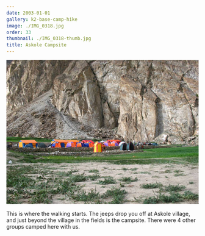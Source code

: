 ```yaml
---
date: 2003-01-01
gallery: k2-base-camp-hike
image: ./IMG_0318.jpg
order: 33
thumbnail: ./IMG_0318-thumb.jpg
title: Askole Campsite
---
```


![Askole Campsite](./IMG_0318.jpg)

This is where the walking starts. The jeeps drop you off at Askole village, and just beyond the village in the fields is the campsite. There were 4 other groups camped here with us.